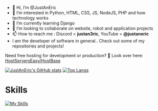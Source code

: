 - 👋 Hi, I’m @JustAnEric
- 👀 I’m interested in Python, HTML, CSS, JS, NodeJS, PHP and how technology works
- 🌱 I’m currently learning Django
- 💞️ I’m looking to collaborate on website, robot and application projects
- 📫 How to reach me : Discord = **justan3ric**, YouTube = **@justaneric**
- I am the developer of software in general.. Check out some of my repositories and projects!

Need free hosting for development or production? :eyes: Look over here: [HostServersEasy/HostBase](https://github.com/HostServersEasy)

<!---
WWEMGamer2/WWEMGamer2 is a ✨ special ✨ repository because its `README.md` (this file) appears on your GitHub profile.
You can click the Preview link to take a look at your changes.
--->

[![JustAnEric's GitHub stats](https://github-readme-stats.vercel.app/api?username=justaneric&theme=dark)](https://github.com/anuraghazra/github-readme-stats)
[![Top Langs](https://github-readme-stats.vercel.app/api/top-langs/?username=justaneric&theme=dark)](https://github.com/anuraghazra/github-readme-stats)

# Skills
[![My Skills](https://skillicons.dev/icons?i=js,html,css,wasm,androidstudio,arduino,arch,aws,bash,blender,bootstrap,bun,c,cs,cpp,cloudflare,cmake,debian,discord,bots,discordjs,django,docker,eclipse,electron,dotnet,fastapi,express,firebase,flask,gcp,git,github,gitlab,githubactions,gtk,heroku,idea,java,jquery,kali,kotlin,lua,linux,md,mongodb,mysql,nextjs,nginx,nix,nodejs,npm,nuxtjs,obsidian,opencv,php,pug,py,pytorch,qt,react,raspberrypi,regex,redhat,robloxstudio,sqlite,supabase,sklearn,selenium,tensorflow,ts,ubuntu)](https://skillicons.dev)
